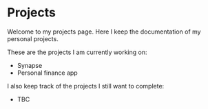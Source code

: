 # Projects

Welcome to my projects page. Here I keep the documentation of my personal projects.  

These are the projects I am currently working on:

- Synapse
- Personal finance app

I also keep track of the projects I still want to complete:

- TBC